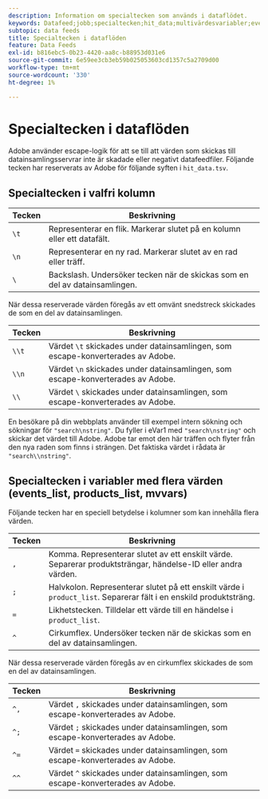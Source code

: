 ```yaml
---
description: Information om specialtecken som används i dataflödet.
keywords: Datafeed;jobb;specialtecken;hit_data;multivärdesvariabler;events_list;products_list;mvvars
subtopic: data feeds
title: Specialtecken i dataflöden
feature: Data Feeds
exl-id: b816ebc5-0b23-4420-aa8c-b88953d031e6
source-git-commit: 6e59ee3cb3eb59b025053603cd1357c5a2709d00
workflow-type: tm+mt
source-wordcount: '330'
ht-degree: 1%

---
```


# Specialtecken i dataflöden

Adobe använder escape-logik för att se till att värden som skickas till datainsamlingsservrar inte är skadade eller negativt datafeedfiler. Följande tecken har reserverats av Adobe för följande syften i `hit_data.tsv`.

## Specialtecken i valfri kolumn

| Tecken | Beskrivning |
|--- |--- |
| `\t` | Representerar en flik. Markerar slutet på en kolumn eller ett datafält. |
| `\n` | Representerar en ny rad. Markerar slutet av en rad eller träff. |
| `\` | Backslash. Undersöker tecken när de skickas som en del av datainsamlingen. |

När dessa reserverade värden föregås av ett omvänt snedstreck skickades de som en del av datainsamlingen.

| Tecken | Beskrivning |
|--- |--- |
| `\\t` | Värdet `\t` skickades under datainsamlingen, som escape-konverterades av Adobe. |
| `\\n` | Värdet `\n` skickades under datainsamlingen, som escape-konverterades av Adobe. |
| `\\` | Värdet `\` skickades under datainsamlingen, som escape-konverterades av Adobe. |

En besökare på din webbplats använder till exempel intern sökning och sökningar för `"search\nstring"`. Du fyller i eVar1 med `"search\nstring"` och skickar det värdet till Adobe. Adobe tar emot den här träffen och flyter från den nya raden som finns i strängen. Det faktiska värdet i rådata är `"search\\nstring"`.

## Specialtecken i variabler med flera värden (events_list, products_list, mvvars)

Följande tecken har en speciell betydelse i kolumner som kan innehålla flera värden.

| Tecken | Beskrivning |
|--- |--- |
| `,` | Komma. Representerar slutet av ett enskilt värde. Separerar produktsträngar, händelse-ID eller andra värden. |
| `;` | Halvkolon. Representerar slutet på ett enskilt värde i `product_list`. Separerar fält i en enskild produktsträng. |
| `=` | Likhetstecken. Tilldelar ett värde till en händelse i `product_list`. |
| `^` | Cirkumflex. Undersöker tecken när de skickas som en del av datainsamlingen. |

När dessa reserverade värden föregås av en cirkumflex skickades de som en del av datainsamlingen.

| Tecken | Beskrivning |
|--- |--- |
| `^,` | Värdet `,` skickades under datainsamlingen, som escape-konverterades av Adobe. |
| `^;` | Värdet `;` skickades under datainsamlingen, som escape-konverterades av Adobe. |
| `^=` | Värdet `=` skickades under datainsamlingen, som escape-konverterades av Adobe. |
| `^^` | Värdet `^` skickades under datainsamlingen, som escape-konverterades av Adobe. |

